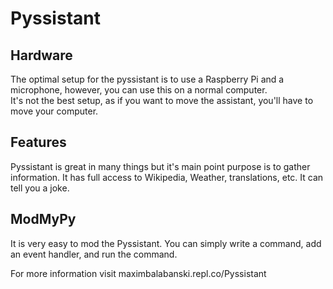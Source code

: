 # Pyssistant

## Hardware

The optimal setup for the pyssistant is to use a Raspberry Pi and a microphone, however, you can use this on a normal computer.  
It's not the best setup, as if you want to move the assistant, you'll have to move your computer.

## Features

Pyssistant is great in many things but it's main point purpose is to gather information.  It has full access to Wikipedia, Weather, 
translations, etc.  It can tell you a joke.

## ModMyPy

It is very easy to mod the Pyssistant.  You can simply write a command, add an event handler, and run the command.




For more information visit maximbalabanski.repl.co/Pyssistant
